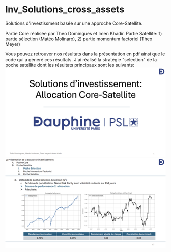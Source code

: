 ﻿# Inv_Solutions_cross_assets
Solutions d'investissment basée sur une approche Core-Satellite.

Partie Core réalisée par Theo Domingues et Imen Khadir.
Partie Satellite: 1) partie sélection (Matéo Molinaro), 2) partie momentum factoriel (Theo Meyer)

Vous pouvez retrouver nos résultats dans la présentation en pdf ainsi que le code qui a généré ces résultats. J'ai réalisé la stratégie "sélection" de la poche satellite dont les résultats principaux sont les suivants:
![texte alternatif](ISXA_cover.png)
![texte alternatif](ISXA_results_example.png)
